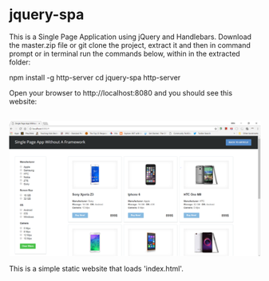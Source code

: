 # jquery-spa
This is a Single Page Application using jQuery and Handlebars. Download the master.zip file or git clone the project, extract it and then in command prompt or in terminal run the commands below, within in the extracted folder:

npm install -g http-server
cd jquery-spa
http-server

Open your browser to http://localhost:8080 and you should see this website:

<br/>![Screenshot](https://github.com/jbhaktul/jquery-spa/blob/master/screenshot.PNG)

This is a simple static website that loads 'index.html'.
